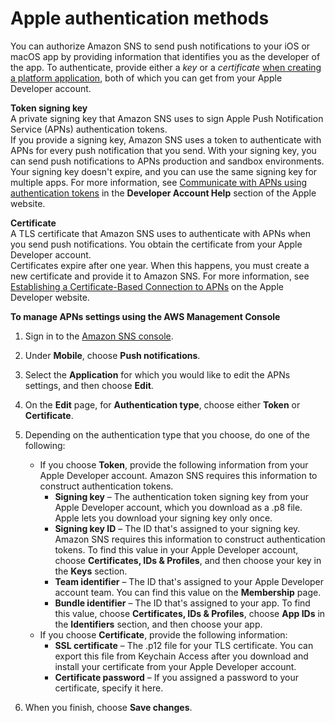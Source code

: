# Apple authentication methods<a name="sns-apple-authentication-methods"></a>

You can authorize Amazon SNS to send push notifications to your iOS or macOS app by providing information that identifies you as the developer of the app\. To authenticate, provide either a *key* or a *certificate* [when creating a platform application](https://docs.aws.amazon.com/sns/latest/api/API_SetPlatformApplicationAttributes.html), both of which you can get from your Apple Developer account\.

**Token signing key**  
A private signing key that Amazon SNS uses to sign Apple Push Notification Service \(APNs\) authentication tokens\.  
If you provide a signing key, Amazon SNS uses a token to authenticate with APNs for every push notification that you send\. With your signing key, you can send push notifications to APNs production and sandbox environments\.  
Your signing key doesn't expire, and you can use the same signing key for multiple apps\. For more information, see [Communicate with APNs using authentication tokens](https://help.apple.com/developer-account/#/deva05921840) in the **Developer Account Help** section of the Apple website\.

**Certificate**  
A TLS certificate that Amazon SNS uses to authenticate with APNs when you send push notifications\. You obtain the certificate from your Apple Developer account\.  
Certificates expire after one year\. When this happens, you must create a new certificate and provide it to Amazon SNS\. For more information, see [Establishing a Certificate\-Based Connection to APNs](https://developer.apple.com/documentation/usernotifications/setting_up_a_remote_notification_server/establishing_a_certificate-based_connection_to_apns) on the Apple Developer website\.

**To manage APNs settings using the AWS Management Console**

1. Sign in to the [Amazon SNS console](https://console.aws.amazon.com/sns/home)\.

1. Under **Mobile**, choose **Push notifications**\.

1. Select the **Application** for which you would like to edit the APNs settings, and then choose **Edit**\.

1. On the **Edit** page, for **Authentication type**, choose either **Token** or **Certificate**\.

1. Depending on the authentication type that you choose, do one of the following:
   + If you choose **Token**, provide the following information from your Apple Developer account\. Amazon SNS requires this information to construct authentication tokens\.
     + **Signing key** – The authentication token signing key from your Apple Developer account, which you download as a \.p8 file\. Apple lets you download your signing key only once\.
     + **Signing key ID** – The ID that's assigned to your signing key\. Amazon SNS requires this information to construct authentication tokens\. To find this value in your Apple Developer account, choose **Certificates, IDs & Profiles**, and then choose your key in the **Keys** section\.
     + **Team identifier** – The ID that's assigned to your Apple Developer account team\. You can find this value on the **Membership** page\.
     + **Bundle identifier** – The ID that's assigned to your app\. To find this value, choose **Certificates, IDs & Profiles**, choose **App IDs** in the **Identifiers** section, and then choose your app\.
   + If you choose **Certificate**, provide the following information:
     + **SSL certificate** – The \.p12 file for your TLS certificate\. You can export this file from Keychain Access after you download and install your certificate from your Apple Developer account\.
     + **Certificate password** – If you assigned a password to your certificate, specify it here\.

1. When you finish, choose **Save changes**\.
